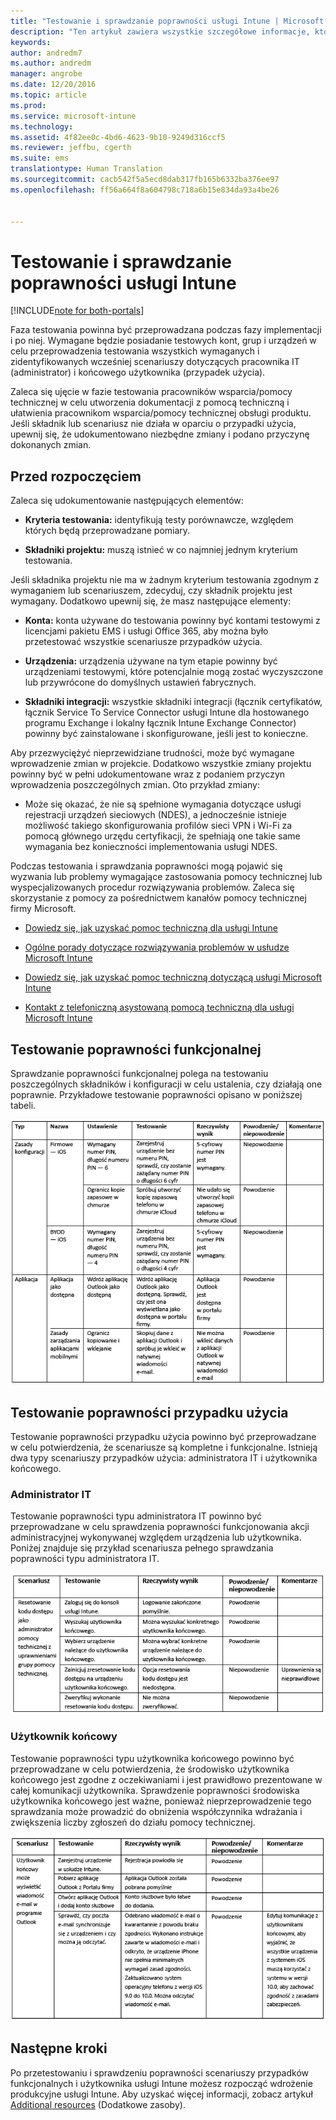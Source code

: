 ```yaml
---
title: "Testowanie i sprawdzanie poprawności usługi Intune | Microsoft Docs"
description: "Ten artykuł zawiera wszystkie szczegółowe informacje, które należy wziąć pod uwagę podczas testowania i sprawdzania poprawności opartego tylko na chmurze rozwiązania Intune w środowisku."
keywords: 
author: andredm7
ms.author: andredm
manager: angrobe
ms.date: 12/20/2016
ms.topic: article
ms.prod: 
ms.service: microsoft-intune
ms.technology: 
ms.assetid: 4f82ee0c-4bd6-4623-9b10-9249d316ccf5
ms.reviewer: jeffbu, cgerth
ms.suite: ems
translationtype: Human Translation
ms.sourcegitcommit: cacb542f5a5ecd8dab317fb165b6332ba376ee97
ms.openlocfilehash: ff56a664f8a604798c718a6b15e834da93a4be26


---
```


# <a name="intune-testing-and-validation"></a>Testowanie i sprawdzanie poprawności usługi Intune

[!INCLUDE[note for both-portals](../includes/note-for-both-portals.md)]

Faza testowania powinna być przeprowadzana podczas fazy implementacji i po niej. Wymagane będzie posiadanie testowych kont, grup i urządzeń w celu przeprowadzenia testowania wszystkich wymaganych i zidentyfikowanych wcześniej scenariuszy dotyczących pracownika IT (administrator) i końcowego użytkownika (przypadek użycia).

Zaleca się ujęcie w fazie testowania pracowników wsparcia/pomocy technicznej w celu utworzenia dokumentacji z pomocą techniczną i ułatwienia pracownikom wsparcia/pomocy technicznej obsługi produktu. Jeśli składnik lub scenariusz nie działa w oparciu o przypadki użycia, upewnij się, że udokumentowano niezbędne zmiany i podano przyczynę dokonanych zmian.

## <a name="before-you-begin"></a>Przed rozpoczęciem

Zaleca się udokumentowanie następujących elementów:

-   **Kryteria testowania:** identyfikują testy porównawcze, względem których będą przeprowadzane pomiary.

-   **Składniki projektu:** muszą istnieć w co najmniej jednym kryterium testowania.

Jeśli składnika projektu nie ma w żadnym kryterium testowania zgodnym z wymaganiem lub scenariuszem, zdecyduj, czy składnik projektu jest wymagany. Dodatkowo upewnij się, że masz następujące elementy:

-   **Konta:** konta używane do testowania powinny być kontami testowymi z licencjami pakietu EMS i usługi Office 365, aby można było przetestować wszystkie scenariusze przypadków użycia.

-   **Urządzenia:** urządzenia używane na tym etapie powinny być urządzeniami testowymi, które potencjalnie mogą zostać wyczyszczone lub przywrócone do domyślnych ustawień fabrycznych.

-   **Składniki integracji:** wszystkie składniki integracji (łącznik certyfikatów, łącznik Service To Service Connector usługi Intune dla hostowanego programu Exchange i lokalny łącznik Intune Exchange Connector) powinny być zainstalowane i skonfigurowane, jeśli jest to konieczne.

Aby przezwyciężyć nieprzewidziane trudności, może być wymagane wprowadzenie zmian w projekcie. Dodatkowo wszystkie zmiany projektu powinny być w pełni udokumentowane wraz z podaniem przyczyn wprowadzenia poszczególnych zmian. Oto przykład zmiany:

-   Może się okazać, że nie są spełnione wymagania dotyczące usługi rejestracji urządzeń sieciowych (NDES), a jednocześnie istnieje możliwość takiego skonfigurowania profilów sieci VPN i Wi-Fi za pomocą głównego urzędu certyfikacji, że spełniają one takie same wymagania bez konieczności implementowania usługi NDES.

Podczas testowania i sprawdzania poprawności mogą pojawić się wyzwania lub problemy wymagające zastosowania pomocy technicznej lub wyspecjalizowanych procedur rozwiązywania problemów. Zaleca się skorzystanie z pomocy za pośrednictwem kanałów pomocy technicznej firmy Microsoft.

-   [Dowiedz się, jak uzyskać pomoc techniczną dla usługi Intune](https://docs.microsoft.com/intune/troubleshoot/how-to-get-support-for-microsoft-intune)

-   [Ogólne porady dotyczące rozwiązywania problemów w usłudze Microsoft Intune](https://docs.microsoft.com/intune/troubleshoot/general-troubleshooting-tips-for-microsoft-intune)

-   [Dowiedz się, jak uzyskać pomoc techniczną dotyczącą usługi Microsoft Intune](https://docs.microsoft.com/intune/troubleshoot/how-to-get-support-for-microsoft-intune)

-   [Kontakt z telefoniczną asystowaną pomocą techniczną dla usługi Microsoft Intune](https://docs.microsoft.com/intune/troubleshoot/contact-assisted-phone-support-for-microsoft-intune)

## <a name="functional-validation-testing"></a>Testowanie poprawności funkcjonalnej

Sprawdzanie poprawności funkcjonalnej polega na testowaniu poszczególnych składników i konfiguracji w celu ustalenia, czy działają one poprawnie. Przykładowe testowanie poprawności opisano w poniższej tabeli.

![Sekcja 9 tabela 1](../media/section-9-image-1-table.PNG)

## <a name="use-case-validation-testing"></a>Testowanie poprawności przypadku użycia

Testowanie poprawności przypadku użycia powinno być przeprowadzane w celu potwierdzenia, że scenariusze są kompletne i funkcjonalne. Istnieją dwa typy scenariuszy przypadków użycia: administratora IT i użytkownika końcowego.

### <a name="it-admin"></a>Administrator IT

Testowanie poprawności typu administratora IT powinno być przeprowadzane w celu sprawdzenia poprawności funkcjonowania akcji administracyjnej wykonywanej względem urządzenia lub użytkownika. Poniżej znajduje się przykład scenariusza pełnego sprawdzania poprawności typu administratora IT.

![Sekcja 9 tabela 2](../media/section-9-image-2-table.PNG)

### <a name="end-user"></a>Użytkownik końcowy

Testowanie poprawności typu użytkownika końcowego powinno być przeprowadzane w celu potwierdzenia, że środowisko użytkownika końcowego jest zgodne z oczekiwaniami i jest prawidłowo prezentowane w całej komunikacji użytkownika. Sprawdzenie poprawności środowiska użytkownika końcowego jest ważne, ponieważ nieprzeprowadzenie tego sprawdzania może prowadzić do obniżenia współczynnika wdrażania i zwiększenia liczby zgłoszeń do działu pomocy technicznej.

![Sekcja 9 tabela 3](../media/section-9-image-3-table.PNG)

## <a name="next-steps"></a>Następne kroki

Po przetestowaniu i sprawdzeniu poprawności scenariuszy przypadków funkcjonalnych i użytkownika usługi Intune możesz rozpocząć wdrożenie produkcyjne usługi Intune. Aby uzyskać więcej informacji, zobacz artykuł [Additional resources](additional-resources.md) (Dodatkowe zasoby).



<!--HONumber=Dec16_HO5-->


